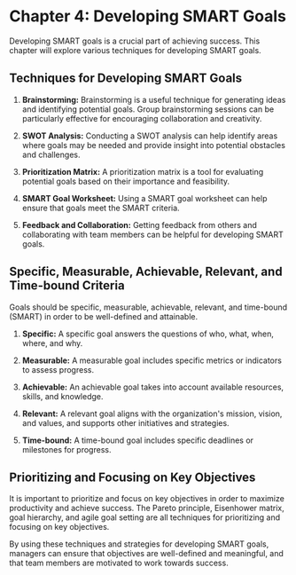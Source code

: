 Chapter 4: Developing SMART Goals
=================================

Developing SMART goals is a crucial part of achieving success. This chapter will explore various techniques for developing SMART goals.

Techniques for Developing SMART Goals
-------------------------------------

1. **Brainstorming:** Brainstorming is a useful technique for generating ideas and identifying potential goals. Group brainstorming sessions can be particularly effective for encouraging collaboration and creativity.

2. **SWOT Analysis:** Conducting a SWOT analysis can help identify areas where goals may be needed and provide insight into potential obstacles and challenges.

3. **Prioritization Matrix:** A prioritization matrix is a tool for evaluating potential goals based on their importance and feasibility.

4. **SMART Goal Worksheet:** Using a SMART goal worksheet can help ensure that goals meet the SMART criteria.

5. **Feedback and Collaboration:** Getting feedback from others and collaborating with team members can be helpful for developing SMART goals.

Specific, Measurable, Achievable, Relevant, and Time-bound Criteria
-------------------------------------------------------------------

Goals should be specific, measurable, achievable, relevant, and time-bound (SMART) in order to be well-defined and attainable.

1. **Specific:** A specific goal answers the questions of who, what, when, where, and why.

2. **Measurable:** A measurable goal includes specific metrics or indicators to assess progress.

3. **Achievable:** An achievable goal takes into account available resources, skills, and knowledge.

4. **Relevant:** A relevant goal aligns with the organization's mission, vision, and values, and supports other initiatives and strategies.

5. **Time-bound:** A time-bound goal includes specific deadlines or milestones for progress.

Prioritizing and Focusing on Key Objectives
-------------------------------------------

It is important to prioritize and focus on key objectives in order to maximize productivity and achieve success. The Pareto principle, Eisenhower matrix, goal hierarchy, and agile goal setting are all techniques for prioritizing and focusing on key objectives.

By using these techniques and strategies for developing SMART goals, managers can ensure that objectives are well-defined and meaningful, and that team members are motivated to work towards success.
